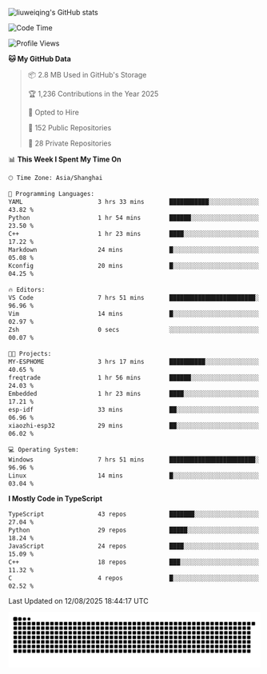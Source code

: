 ![liuweiqing's GitHub stats](https://github-readme-stats.vercel.app/api?username=14790897&show_icons=true&locale=cn&include_all_commits=true&count_private=true)

<!--START_SECTION:waka-->
![Code Time](http://img.shields.io/badge/Code%20Time-2%2C402%20hrs%2024%20mins-blue)

![Profile Views](http://img.shields.io/badge/Profile%20Views-3-blue)

**🐱 My GitHub Data** 

> 📦 2.8 MB Used in GitHub's Storage 
 > 
> 🏆 1,236 Contributions in the Year 2025
 > 
> 💼 Opted to Hire
 > 
> 📜 152 Public Repositories 
 > 
> 🔑 28 Private Repositories 
 > 
📊 **This Week I Spent My Time On** 

```text
🕑︎ Time Zone: Asia/Shanghai

💬 Programming Languages: 
YAML                     3 hrs 33 mins       ███████████░░░░░░░░░░░░░░   43.82 % 
Python                   1 hr 54 mins        ██████░░░░░░░░░░░░░░░░░░░   23.50 % 
C++                      1 hr 23 mins        ████░░░░░░░░░░░░░░░░░░░░░   17.22 % 
Markdown                 24 mins             █░░░░░░░░░░░░░░░░░░░░░░░░   05.08 % 
Kconfig                  20 mins             █░░░░░░░░░░░░░░░░░░░░░░░░   04.25 % 

🔥 Editors: 
VS Code                  7 hrs 51 mins       ████████████████████████░   96.96 % 
Vim                      14 mins             █░░░░░░░░░░░░░░░░░░░░░░░░   02.97 % 
Zsh                      0 secs              ░░░░░░░░░░░░░░░░░░░░░░░░░   00.07 % 

🐱‍💻 Projects: 
MY-ESPHOME               3 hrs 17 mins       ██████████░░░░░░░░░░░░░░░   40.65 % 
freqtrade                1 hr 56 mins        ██████░░░░░░░░░░░░░░░░░░░   24.03 % 
Embedded                 1 hr 23 mins        ████░░░░░░░░░░░░░░░░░░░░░   17.21 % 
esp-idf                  33 mins             ██░░░░░░░░░░░░░░░░░░░░░░░   06.96 % 
xiaozhi-esp32            29 mins             ██░░░░░░░░░░░░░░░░░░░░░░░   06.02 % 

💻 Operating System: 
Windows                  7 hrs 51 mins       ████████████████████████░   96.96 % 
Linux                    14 mins             █░░░░░░░░░░░░░░░░░░░░░░░░   03.04 % 
```

**I Mostly Code in TypeScript** 

```text
TypeScript               43 repos            ███████░░░░░░░░░░░░░░░░░░   27.04 % 
Python                   29 repos            █████░░░░░░░░░░░░░░░░░░░░   18.24 % 
JavaScript               24 repos            ████░░░░░░░░░░░░░░░░░░░░░   15.09 % 
C++                      18 repos            ███░░░░░░░░░░░░░░░░░░░░░░   11.32 % 
C                        4 repos             █░░░░░░░░░░░░░░░░░░░░░░░░   02.52 % 
```




 Last Updated on 12/08/2025 18:44:17 UTC
<!--END_SECTION:waka-->

<picture>
  <source media="(prefers-color-scheme: dark)" srcset="https://raw.githubusercontent.com/14790897/14790897/output/github-contribution-grid-snake-dark.svg" />
  <source media="(prefers-color-scheme: light)" srcset="https://raw.githubusercontent.com/14790897/14790897/output/github-contribution-grid-snake.svg" />
  <img alt="github-snake" src="https://raw.githubusercontent.com/14790897/14790897/output/github-contribution-grid-snake.svg" />
</picture>
